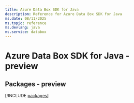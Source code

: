 ```yaml
---
title: Azure Data Box SDK for Java
description: Reference for Azure Data Box SDK for Java
ms.date: 08/11/2025
ms.topic: reference
ms.devlang: java
ms.service: databox
---
```

# Azure Data Box SDK for Java - preview
## Packages - preview
[!INCLUDE [packages](data-box-index.md)]